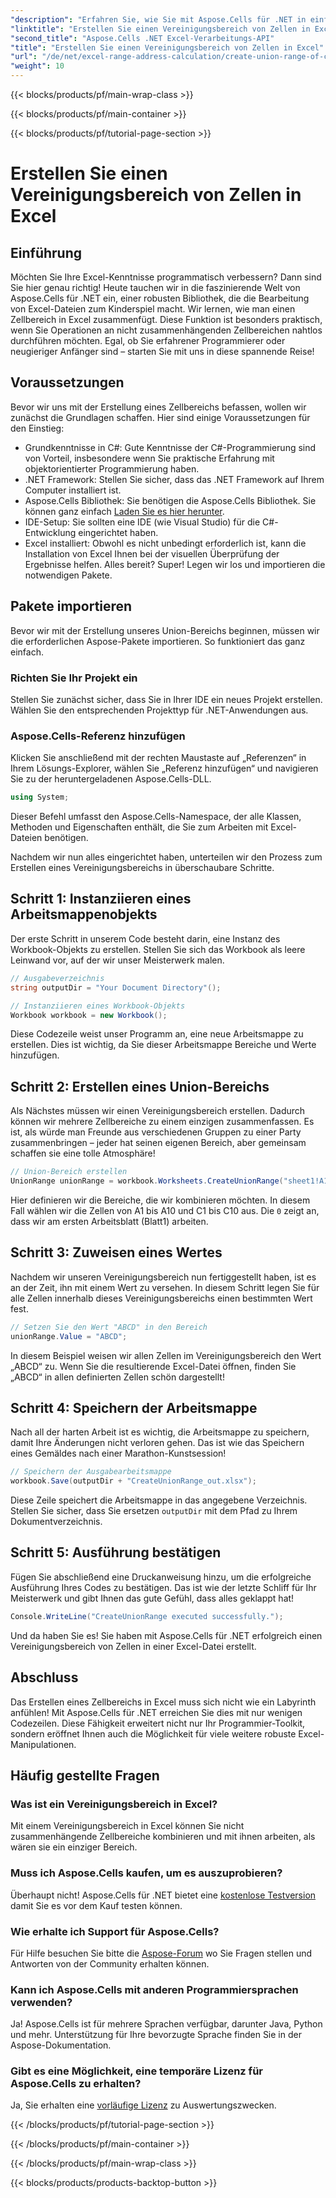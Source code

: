 ```yaml
---
"description": "Erfahren Sie, wie Sie mit Aspose.Cells für .NET in einfachen Schritten einen Zellbereich in Excel erstellen. Verbessern Sie Ihre Excel-Kenntnisse programmgesteuert."
"linktitle": "Erstellen Sie einen Vereinigungsbereich von Zellen in Excel"
"second_title": "Aspose.Cells .NET Excel-Verarbeitungs-API"
"title": "Erstellen Sie einen Vereinigungsbereich von Zellen in Excel"
"url": "/de/net/excel-range-address-calculation/create-union-range-of-cells-in-excel/"
"weight": 10
---
```


{{< blocks/products/pf/main-wrap-class >}}

{{< blocks/products/pf/main-container >}}

{{< blocks/products/pf/tutorial-page-section >}}

# Erstellen Sie einen Vereinigungsbereich von Zellen in Excel

## Einführung
Möchten Sie Ihre Excel-Kenntnisse programmatisch verbessern? Dann sind Sie hier genau richtig! Heute tauchen wir in die faszinierende Welt von Aspose.Cells für .NET ein, einer robusten Bibliothek, die die Bearbeitung von Excel-Dateien zum Kinderspiel macht. Wir lernen, wie man einen Zellbereich in Excel zusammenfügt. Diese Funktion ist besonders praktisch, wenn Sie Operationen an nicht zusammenhängenden Zellbereichen nahtlos durchführen möchten. Egal, ob Sie erfahrener Programmierer oder neugieriger Anfänger sind – starten Sie mit uns in diese spannende Reise!
## Voraussetzungen
Bevor wir uns mit der Erstellung eines Zellbereichs befassen, wollen wir zunächst die Grundlagen schaffen. Hier sind einige Voraussetzungen für den Einstieg:
- Grundkenntnisse in C#: Gute Kenntnisse der C#-Programmierung sind von Vorteil, insbesondere wenn Sie praktische Erfahrung mit objektorientierter Programmierung haben.
- .NET Framework: Stellen Sie sicher, dass das .NET Framework auf Ihrem Computer installiert ist.
- Aspose.Cells Bibliothek: Sie benötigen die Aspose.Cells Bibliothek. Sie können ganz einfach [Laden Sie es hier herunter](https://releases.aspose.com/cells/net/).
- IDE-Setup: Sie sollten eine IDE (wie Visual Studio) für die C#-Entwicklung eingerichtet haben.
- Excel installiert: Obwohl es nicht unbedingt erforderlich ist, kann die Installation von Excel Ihnen bei der visuellen Überprüfung der Ergebnisse helfen.
Alles bereit? Super! Legen wir los und importieren die notwendigen Pakete.
## Pakete importieren
Bevor wir mit der Erstellung unseres Union-Bereichs beginnen, müssen wir die erforderlichen Aspose-Pakete importieren. So funktioniert das ganz einfach.
### Richten Sie Ihr Projekt ein
Stellen Sie zunächst sicher, dass Sie in Ihrer IDE ein neues Projekt erstellen. Wählen Sie den entsprechenden Projekttyp für .NET-Anwendungen aus.
### Aspose.Cells-Referenz hinzufügen
Klicken Sie anschließend mit der rechten Maustaste auf „Referenzen“ in Ihrem Lösungs-Explorer, wählen Sie „Referenz hinzufügen“ und navigieren Sie zu der heruntergeladenen Aspose.Cells-DLL. 
```csharp
using System;
```
Dieser Befehl umfasst den Aspose.Cells-Namespace, der alle Klassen, Methoden und Eigenschaften enthält, die Sie zum Arbeiten mit Excel-Dateien benötigen.

Nachdem wir nun alles eingerichtet haben, unterteilen wir den Prozess zum Erstellen eines Vereinigungsbereichs in überschaubare Schritte.
## Schritt 1: Instanziieren eines Arbeitsmappenobjekts
Der erste Schritt in unserem Code besteht darin, eine Instanz des Workbook-Objekts zu erstellen. Stellen Sie sich das Workbook als leere Leinwand vor, auf der wir unser Meisterwerk malen.
```csharp
// Ausgabeverzeichnis
string outputDir = "Your Document Directory"();

// Instanziieren eines Workbook-Objekts
Workbook workbook = new Workbook();
```
Diese Codezeile weist unser Programm an, eine neue Arbeitsmappe zu erstellen. Dies ist wichtig, da Sie dieser Arbeitsmappe Bereiche und Werte hinzufügen.
## Schritt 2: Erstellen eines Union-Bereichs
Als Nächstes müssen wir einen Vereinigungsbereich erstellen. Dadurch können wir mehrere Zellbereiche zu einem einzigen zusammenfassen. Es ist, als würde man Freunde aus verschiedenen Gruppen zu einer Party zusammenbringen – jeder hat seinen eigenen Bereich, aber gemeinsam schaffen sie eine tolle Atmosphäre!
```csharp
// Union-Bereich erstellen
UnionRange unionRange = workbook.Worksheets.CreateUnionRange("sheet1!A1:A10,sheet1!C1:C10", 0);
```
Hier definieren wir die Bereiche, die wir kombinieren möchten. In diesem Fall wählen wir die Zellen von A1 bis A10 und C1 bis C10 aus. Die `0` zeigt an, dass wir am ersten Arbeitsblatt (Blatt1) arbeiten.
## Schritt 3: Zuweisen eines Wertes
Nachdem wir unseren Vereinigungsbereich nun fertiggestellt haben, ist es an der Zeit, ihn mit einem Wert zu versehen. In diesem Schritt legen Sie für alle Zellen innerhalb dieses Vereinigungsbereichs einen bestimmten Wert fest.
```csharp
// Setzen Sie den Wert "ABCD" in den Bereich
unionRange.Value = "ABCD";
```
In diesem Beispiel weisen wir allen Zellen im Vereinigungsbereich den Wert „ABCD“ zu. Wenn Sie die resultierende Excel-Datei öffnen, finden Sie „ABCD“ in allen definierten Zellen schön dargestellt!
## Schritt 4: Speichern der Arbeitsmappe
Nach all der harten Arbeit ist es wichtig, die Arbeitsmappe zu speichern, damit Ihre Änderungen nicht verloren gehen. Das ist wie das Speichern eines Gemäldes nach einer Marathon-Kunstsession!
```csharp
// Speichern der Ausgabearbeitsmappe
workbook.Save(outputDir + "CreateUnionRange_out.xlsx");
```
Diese Zeile speichert die Arbeitsmappe in das angegebene Verzeichnis. Stellen Sie sicher, dass Sie ersetzen `outputDir` mit dem Pfad zu Ihrem Dokumentverzeichnis. 
## Schritt 5: Ausführung bestätigen
Fügen Sie abschließend eine Druckanweisung hinzu, um die erfolgreiche Ausführung Ihres Codes zu bestätigen. Das ist wie der letzte Schliff für Ihr Meisterwerk und gibt Ihnen das gute Gefühl, dass alles geklappt hat!
```csharp
Console.WriteLine("CreateUnionRange executed successfully.");
```
Und da haben Sie es! Sie haben mit Aspose.Cells für .NET erfolgreich einen Vereinigungsbereich von Zellen in einer Excel-Datei erstellt.
## Abschluss
Das Erstellen eines Zellbereichs in Excel muss sich nicht wie ein Labyrinth anfühlen! Mit Aspose.Cells für .NET erreichen Sie dies mit nur wenigen Codezeilen. Diese Fähigkeit erweitert nicht nur Ihr Programmier-Toolkit, sondern eröffnet Ihnen auch die Möglichkeit für viele weitere robuste Excel-Manipulationen. 

## Häufig gestellte Fragen
### Was ist ein Vereinigungsbereich in Excel?
Mit einem Vereinigungsbereich in Excel können Sie nicht zusammenhängende Zellbereiche kombinieren und mit ihnen arbeiten, als wären sie ein einziger Bereich.
### Muss ich Aspose.Cells kaufen, um es auszuprobieren?
Überhaupt nicht! Aspose.Cells für .NET bietet eine [kostenlose Testversion](https://releases.aspose.com/) damit Sie es vor dem Kauf testen können.
### Wie erhalte ich Support für Aspose.Cells?
Für Hilfe besuchen Sie bitte die [Aspose-Forum](https://forum.aspose.com/c/cells/9) wo Sie Fragen stellen und Antworten von der Community erhalten können.
### Kann ich Aspose.Cells mit anderen Programmiersprachen verwenden?
Ja! Aspose.Cells ist für mehrere Sprachen verfügbar, darunter Java, Python und mehr. Unterstützung für Ihre bevorzugte Sprache finden Sie in der Aspose-Dokumentation.
### Gibt es eine Möglichkeit, eine temporäre Lizenz für Aspose.Cells zu erhalten?
Ja, Sie erhalten eine [vorläufige Lizenz](https://purchase.aspose.com/temporary-license/) zu Auswertungszwecken.

{{< /blocks/products/pf/tutorial-page-section >}}

{{< /blocks/products/pf/main-container >}}

{{< /blocks/products/pf/main-wrap-class >}}

{{< blocks/products/products-backtop-button >}}